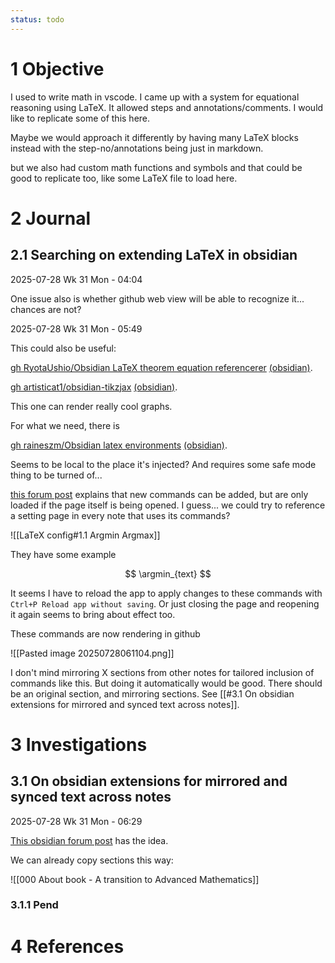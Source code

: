 ```yaml
---
status: todo
---
```


# 1 Objective

I used to write math in vscode. I came up with a system for equational reasoning using LaTeX.  It allowed steps and annotations/comments. I would like to replicate some of this here.

Maybe we would approach it differently by having many LaTeX blocks instead with the step-no/annotations being just in markdown. 

but we also had custom math functions and symbols and that could be good to replicate too, like some LaTeX file to load here.

# 2 Journal

## 2.1 Searching on extending LaTeX in obsidian

2025-07-28 Wk 31 Mon - 04:04

One issue also is whether github web view will be able to recognize it... chances are not?

2025-07-28 Wk 31 Mon - 05:49

This could also be useful:

[gh RyotaUshio/Obsidian LaTeX theorem equation referencerer](https://github.com/RyotaUshio/obsidian-latex-theorem-equation-referencer) [(obsidian)](obsidian://show-plugin?id=math-booster).


[gh artisticat1/obsidian-tikzjax](https://github.com/artisticat1/obsidian-tikzjax) [(obsidian)](obsidian://show-plugin?id=obsidian-tikzjax).

This one can render really cool graphs.


For what we need, there is 

[gh raineszm/Obsidian latex environments](https://github.com/raineszm/obsidian-latex-environments) [(obsidian)](obsidian://show-plugin?id=obsidian-latex-environments).

Seems to be local to the place it's injected? And requires some safe mode thing to be turned of...

[this forum post](https://forum.obsidian.md/t/requires-latex-functionality/57270/7) explains that new commands can be added, but are only loaded if the page itself is being opened. I guess... we could try to reference a setting page in every note that uses its commands?

![[LaTeX config#1.1 Argmin Argmax]]

They have some example

$$
\argmin_{text}
$$


It seems I have to reload the app to apply changes to these commands with `Ctrl+P Reload app without saving`. Or just closing the page and reopening it again seems to bring about effect too.


These commands are now rendering in github

![[Pasted image 20250728061104.png]]

I don't mind mirroring X sections from other notes for tailored inclusion of commands like this. But doing it automatically would be good. There should be an original section, and mirroring sections. See [[#3.1 On obsidian extensions for mirrored and synced text across notes]].

# 3 Investigations

## 3.1 On obsidian extensions for mirrored and synced text across notes

2025-07-28 Wk 31 Mon - 06:29

[This obsidian forum post](https://forum.obsidian.md/t/obsidian-plugin-to-mirror-blocks-e-g-synced-tasks/80442) has the idea.

We can already copy sections this way:

![[000 About book - A transition to Advanced Mathematics]]





### 3.1.1 Pend


# 4 References